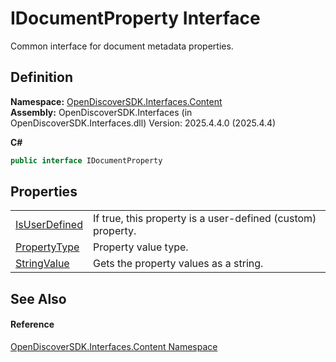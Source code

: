 # IDocumentProperty Interface


Common interface for document metadata properties.



## Definition
**Namespace:** <a href="79f11d04-c275-b915-db5b-ab2227989555">OpenDiscoverSDK.Interfaces.Content</a>  
**Assembly:** OpenDiscoverSDK.Interfaces (in OpenDiscoverSDK.Interfaces.dll) Version: 2025.4.4.0 (2025.4.4)

**C#**
``` C#
public interface IDocumentProperty
```



## Properties
<table>
<tr>
<td><a href="c55f3215-1be9-53b3-fc66-d1d556b08457">IsUserDefined</a></td>
<td>If true, this property is a user-defined (custom) property.</td></tr>
<tr>
<td><a href="2d3254db-a666-4bfc-c205-e7962eda5d34">PropertyType</a></td>
<td>Property value type.</td></tr>
<tr>
<td><a href="eef299af-f9d8-af0c-1d9d-53b6e0a4de26">StringValue</a></td>
<td>Gets the property values as a string.</td></tr>
</table>

## See Also


#### Reference
<a href="79f11d04-c275-b915-db5b-ab2227989555">OpenDiscoverSDK.Interfaces.Content Namespace</a>  
